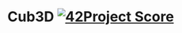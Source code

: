 # Cub3D [![42Project Score](https://badge42.herokuapp.com/api/project/nbarreir/cub3d)](https://github.com/JaeSeoKim/badge42)
